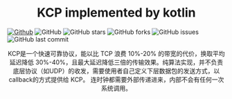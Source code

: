 <h1 align="center">KCP implemented by kotlin</h1>

[![Github](https://img.shields.io/badge/GitHub-white.svg?style=flat-square&logo=github&logoColor=181717)](https://github.com/tagwan/kotlin-kcp)
![GitHub](https://img.shields.io/github/license/tagwan/kotlin-kcp)
![GitHub stars](https://img.shields.io/github/stars/tagwan/kotlin-kcp.svg)
![GitHub forks](https://img.shields.io/github/forks/tagwan/kotlin-kcp.svg)
![GitHub issues](https://img.shields.io/github/issues-raw/tagwan/kotlin-kcp?label=issues)
![GitHub last commit](https://img.shields.io/github/last-commit/tagwan/kotlin-kcp.svg)

<div align="center">

KCP是一个快速可靠协议，能以比 TCP 浪费 10%-20% 的带宽的代价，换取平均延迟降低 30%-40%，且最大延迟降低三倍的传输效果。纯算法实现，并不负责底层协议（如UDP）的收发，需要使用者自己定义下层数据包的发送方式，以 callback的方式提供给 KCP。 连时钟都需要外部传递进来，内部不会有任何一次系统调用。

</div>
